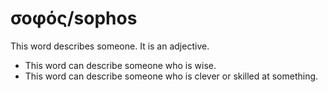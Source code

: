 # σοφός/sophos
This word describes someone. It is an adjective.
* This word can describe someone who is wise.
* This word can describe someone who is clever or skilled at something.
